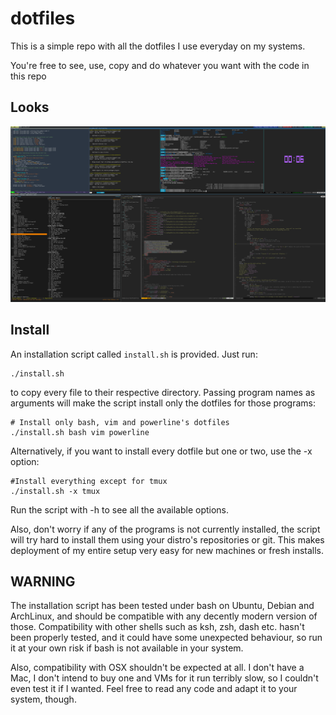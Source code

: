 # dotfiles

This is a simple repo with all the dotfiles I use everyday on my systems.

You're free to see, use, copy and do whatever you want with the code in this repo

## Looks
![What?? There was a screenshot here](screenshot.png)

## Install
An installation script called `install.sh` is provided. Just run:
```
./install.sh
```
to copy every file to their respective directory. Passing program names as arguments will make the script install only the dotfiles for those programs:
```
# Install only bash, vim and powerline's dotfiles
./install.sh bash vim powerline
```
Alternatively, if you want to install every dotfile but one or two, use the -x option:
```
#Install everything except for tmux
./install.sh -x tmux
```
Run the script with -h to see all the available options.

Also, don't worry if any of the programs is not currently installed, the script will try hard to install them using your distro's repositories or git. This makes deployment of my entire setup very easy for new machines or fresh installs.

## WARNING
The installation script has been tested under bash on Ubuntu, Debian and ArchLinux,  and should be compatible with any decently modern version of those. Compatibility with other shells such as ksh, zsh, dash etc. hasn't been properly tested, and it could have some unexpected behaviour, so run it at your own risk if bash is not available in your system.

Also, compatibility with OSX shouldn't be expected at all. I don't have a Mac, I don't intend to buy one and VMs for it run terribly slow, so I couldn't even test it if I wanted. Feel free to read any code and adapt it to your system, though.
